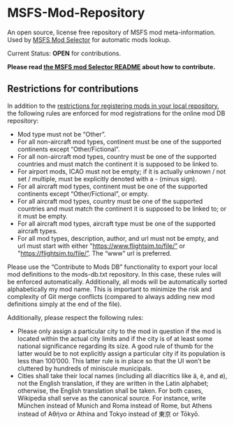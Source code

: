 # MSFS-Mod-Repository
An open source, license free repository of MSFS mod meta-information. Used by [MSFS Mod Selector](https://github.com/captn-nick/MSFS-Mod-Selector) for automatic mods lookup.

Current Status: **OPEN** for contributions.

**Please read [the MSFS mod Selector README](https://github.com/captn-nick/MSFS-Mod-Selector#contributing-to-mod-selectors-online-mod-database) about how to contribute.**

## Restrictions for contributions
In addition to the [restrictions for registering mods in your local repository](https://github.com/captn-nick/MSFS-Mod-Selector#restrictions), the following rules are enforced for mod registrations for the online mod DB repository:
* Mod type must not be “Other”.
* For all non-aircraft mod types, continent must be one of the supported continents except “Other/Fictional”.
* For all non-aircraft mod types, country must be one of the supported countries and must match the continent it is supposed to be linked to.
* For airport mods, ICAO must not be empty; if it is actually unknown / not set / multiple, must be explicitly denoted with a - (minus sign).
* For all aircraft mod types, continent must be one of the supported continents except “Other/Fictional”, or empty.
* For all aircraft mod types, country must be one of the supported countries and must match the continent it is supposed to be linked to; or it must be empty.
* For all aircraft mod types, aircraft type must be one of the supported aircraft types.
* For all mod types, description, author, and url must not be empty, and url must start with either "https://www.flightsim.to/file/” or "https://flightsim.to/file/”. The “www” url is preferred.

Please use the “Contribute to Mods DB” functionality to export your local mod definitions to the mods-db.txt repository. In this case, these rules will be enforced automatically.
Additionally, all mods will be automatically sorted alphabetically my mod name. This is important to minimize the risk and complexity of Git merge conflicts (compared to always adding new mod definitions simply at the end of the file).

Additionally, please respect the following rules:
* Please only assign a particular city to the mod in question if the mod is located within the actual city limits and if the city is of at least some national significance regarding its size. A good rule of thumb for the latter would be to not explicitly assign a particular city if its population is less than 100’000. This latter rule is in place so that the UI won’t be cluttered by hundreds of miniscule municipals.
* Cities shall take their local names (including all diacritics like ä, è, and ø), not the English translation, if they are written in the Latin alphabet; otherwise, the English translation shall be taken. For both cases, Wikipedia shall serve as the canonical source. For instance, write München instead of Munich and Roma instead of Rome, but Athens instead of Αθήνα or Athína and Tokyo instead of 東京 or Tōkyō.
